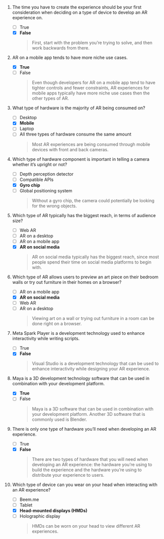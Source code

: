 1. The time you have to create the experience should be your first consideration when deciding on a type of device to develop an AR experience on.

   - [ ] True
   - [x] **False**
     > First, start with the problem you’re trying to solve, and then work backwards from there.

2. AR on a mobile app tends to have more niche use cases.

   - [x] **True**
   - [ ] False
     > Even though developers for AR on a mobile app tend to have tighter controls and fewer constraints, AR experiences for mobile apps typically have more niche use cases then the other types of AR.

3. What type of hardware is the majority of AR being consumed on?

   - [ ] Desktop
   - [x] **Mobile**
   - [ ] Laptop
   - [ ] All three types of hardware consume the same amount
     > Most AR experiences are being consumed through mobile devices with front and back cameras.

4. Which type of hardware component is important in telling a camera whether it’s upright or not?

   - [ ] Depth perception detector
   - [ ] Compatible APIs
   - [x] **Gyro chip**
   - [ ] Global positioning system
     > Without a gyro chip, the camera could potentially be looking for the wrong objects.

5. Which type of AR typically has the biggest reach, in terms of audience size?

   - [ ] Web AR
   - [ ] AR on a desktop
   - [ ] AR on a mobile app
   - [x] **AR on social media**
     > AR on social media typically has the biggest reach, since most people spend their time on social media platforms to begin with.

6. Which type of AR allows users to preview an art piece on their bedroom walls or try out furniture in their homes on a browser?

   - [ ] AR on a mobile app
   - [x] **AR on social media**
   - [ ] Web AR
   - [ ] AR on a desktop
     > Viewing art on a wall or trying out furniture in a room can be done right on a browser.

7. Meta Spark Player is a development technology used to enhance interactivity while writing scripts.

   - [ ] True
   - [x] **False**
     > Visual Studio is a development technology that can be used to enhance interactivity while designing your AR experience.

8. Maya is a 3D development technology software that can be used in combination with your development platform.

   - [x] **True**
   - [ ] False
     > Maya is a 3D software that can be used in combination with your development platform. Another 3D software that is commonly used is Blender.

9. There is only one type of hardware you’ll need when developing an AR experience.

   - [ ] True
   - [x] **False**
     > There are two types of hardware that you will need when developing an AR experience: the hardware you’re using to build the experience and the hardware you’re using to distribute your experience to users.

10. Which type of device can you wear on your head when interacting with an AR experience?

    - [ ] Beem.me
    - [ ] Tablet
    - [x] **Head-mounted displays (HMDs)**
    - [ ] Holographic display
      > HMDs can be worn on your head to view different AR experiences.
